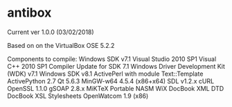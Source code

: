 # antibox

Current ver 1.0.0 (03/02/2018)


Based on on the VirtualBox OSE 5.2.2

Components to compile:
Windows SDK v7.1
Visual Studio 2010 SP1
Visual C++ 2010 SP1 Compiler Update for SDK 7.1
Windows Driver Development Kit (WDK) v7.1
Windows SDK v8.1
ActivePerl with module Text::Template
ActivePython 2.7
Qt 5.6.3 
MinGW-w64 4.5.4 (x86+x64)
SDL v1.2.x 
cURL
OpenSSL 1.1.0
gSOAP 2.8.x
MiKTeX Portable
NASM
WiX
DocBook XML DTD
DocBook XSL Stylesheets
OpenWatcom 1.9 (x86)
